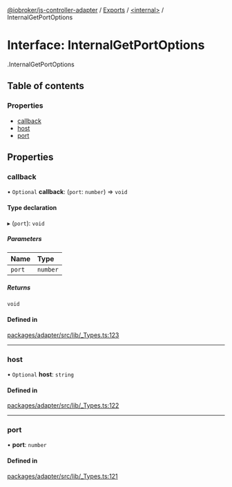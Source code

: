 [@iobroker/js-controller-adapter](../README.md) / [Exports](../modules.md) / [<internal\>](../modules/internal_.md) / InternalGetPortOptions

# Interface: InternalGetPortOptions

[<internal>](../modules/internal_.md).InternalGetPortOptions

## Table of contents

### Properties

- [callback](internal_.InternalGetPortOptions.md#callback)
- [host](internal_.InternalGetPortOptions.md#host)
- [port](internal_.InternalGetPortOptions.md#port)

## Properties

### callback

• `Optional` **callback**: (`port`: `number`) => `void`

#### Type declaration

▸ (`port`): `void`

##### Parameters

| Name | Type |
| :------ | :------ |
| `port` | `number` |

##### Returns

`void`

#### Defined in

[packages/adapter/src/lib/_Types.ts:123](https://github.com/ioBroker/ioBroker.js-controller/blob/4be02248/packages/adapter/src/lib/_Types.ts#L123)

___

### host

• `Optional` **host**: `string`

#### Defined in

[packages/adapter/src/lib/_Types.ts:122](https://github.com/ioBroker/ioBroker.js-controller/blob/4be02248/packages/adapter/src/lib/_Types.ts#L122)

___

### port

• **port**: `number`

#### Defined in

[packages/adapter/src/lib/_Types.ts:121](https://github.com/ioBroker/ioBroker.js-controller/blob/4be02248/packages/adapter/src/lib/_Types.ts#L121)
